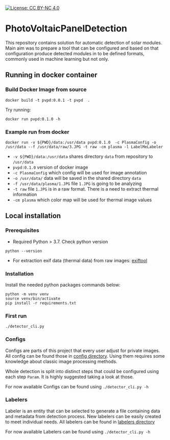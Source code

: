 [![License: CC BY-NC 4.0](https://licensebuttons.net/l/by-nc/4.0/80x15.png)](https://creativecommons.org/licenses/by-nc/4.0/)
# PhotoVoltaicPanelDetection

This repository contains solution for automatic detection of solar modules. Main aim was 
to prepare a tool that can be configured and based on that configuration produce detected
modules in to be defined formats, commonly used in machine learning but not only. 

## Running in docker container

### Build Docker Image from source

```
docker build -t pvpd:0.0.1 -t pvpd  .
```

Try running:
```
docker run pvpd:0.1.0 -h 
```

### Example run from docker

```
docker run -v ${PWD}/data:/usr/data pvpd:0.1.0  -c PlasmaConfig -o /usr/data --f /usr/data/raw/3.JPG -t raw -cm plasma -l LabelMeLabeler 
```

- `-v ${PWD}/data:/usr/data` shares directory `data` from repository to `/usr/data`
- `pvpd:0.1.0` version of docker image
- `-c PlasmaConfig` which config will be used for image annotation
- `-o /usr/data/` data will be saved in the shared directory `data`
- `-f /usr/data/plasma/1.JPG` file `1.JPG` is going to be analyzing
- `-t raw` file `1.JPG` is in a raw format. There is a need to extract thermal information
- `-cm plasma` which color map will be used for thermal image values



## Local installation

### Prerequisites

- Required Python > 3.7. Check python version

```
python --version
```

- For extraction exif data (thermal data) from raw images: [exiftool](https://exiftool.org/)

### Installation

Install the needed python packages commands below:

```
python -m venv venv
source venv/bin/activate
pip install -r requirements.txt
```

### First run

```
./detector_cli.py
```

### Configs
Configs are parts of this project that every user adjust for private images.
All config can be found those in [config directory](detector/configs). Using them requires some
knowledge about classic image processing methods.

Whole detection is split into distinct steps that could be configured using each step 
`Param`. It is highly suggested taking a look at those. 

For now available Configs can be found using `./detector_cli.py -h`

### Labelers
Labeler is an entity that can be selected to generate a file containing data and metadata
from detection process. New labelers can be easily created to meet individual needs. All
labelers can be found in [labelers directory](detector/labelers)

For now available Labelers can be found using `./detector_cli.py -h` 
